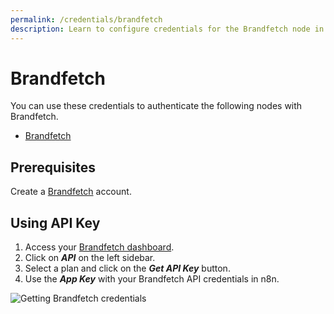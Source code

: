 ```yaml
---
permalink: /credentials/brandfetch
description: Learn to configure credentials for the Brandfetch node in n8n
---
```


# Brandfetch

You can use these credentials to authenticate the following nodes with Brandfetch.
- [Brandfetch](../../nodes-library/nodes/Brandfetch/README.md)

## Prerequisites

Create a [Brandfetch](https://brandfetch.io/account) account.

## Using API Key

1. Access your [Brandfetch dashboard](https://brandfetch.io/dashboard).
2. Click on ***API*** on the left sidebar.
3. Select a plan and click on the ***Get API Key*** button.
4. Use the ***App Key*** with your Brandfetch API credentials in n8n.

![Getting Brandfetch credentials](REDACTED)

